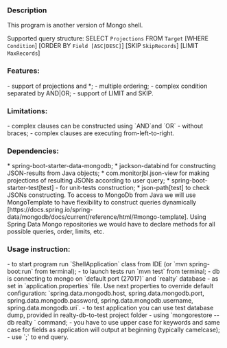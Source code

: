 <h3>Description</h3>
This program is another version of Mongo shell.

Supported query structure:
SELECT `Projections` FROM `Target`
[WHERE `Condition`]
[ORDER BY `Field [ASC|DESC]`]
[SKIP `SkipRecords`]
[LIMIT `MaxRecords`]

<h3>Features:</h3>
- support of projections and *;
- multiple ordering;
- complex condition separated by AND|OR;
- support of LIMIT and SKIP.

<h3>Limitations:</h3>
- complex clauses can be constructed using `AND`and `OR` - without braces;
- complex clauses are executing from-left-to-right.

<h3>Dependencies:</h3>
* spring-boot-starter-data-mongodb;
* jackson-databind for constructing JSON-results from Java objects;
* com.monitorjbl.json-view for making projections of resulting JSONs according to user query;
* spring-boot-starter-test[test] - for unit-tests construction;
* json-path[test] to check JSONs constructing.
To access to MongoDb from Java we will use MongoTemplate to have flexibility to construct queries dynamically 
[https://docs.spring.io/spring-data/mongodb/docs/current/reference/html/#mongo-template].
Using Spring Data Mongo repositories we would have to declare methods for all possible queries, order, limits, etc.


<h3>Usage instruction:</h3>
- to start program run `ShellApplication` class from IDE (or `mvn spring-boot:run` from terminal);
- to launch tests run `mvn test` from terminal;
- db is connecting to mongo on `default port (27017)` and `realty` database - as set in `application.properties` file. Use next properties to override default configuration: `spring.data.mongodb.host, spring.data.mongodb.port, spring.data.mongodb.password, spring.data.mongodb.username, spring.data.mongodb.uri`.
- to test application you can use test database dump, provided in realty-db-to-test project folder - using `mongorestore --db realty <path-to-dump>` command;
- you have to use upper case for keywords and same case for fields as application will output at beginning (typically camelcase);
- use `;` to end query.
